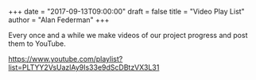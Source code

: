 +++
date = "2017-09-13T09:00:00"
draft = false
title = "Video Play List"
author = "Alan Federman"
+++

Every once and a while we make videos of our project progress and post them to YouTube. 

https://www.youtube.com/playlist?list=PLTYY2VsUazlAy9Is33e9dScDBtzVX3L31

